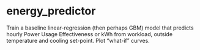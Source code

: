 # energy_predictor
Train a baseline linear-regression (then perhaps GBM) model that predicts hourly Power Usage Effectiveness or kWh from workload, outside temperature and cooling set-point. Plot “what-if” curves.
